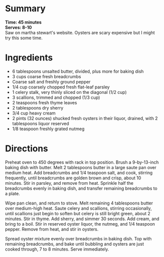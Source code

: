# Summary
**Time: 45 minutes**  
**Serves: 8-10**  
Saw on martha stewart's website. Oysters are scary expensive but I might try this some time.

# Ingredients
- 6 tablespoons unsalted butter, divided, plus more for baking dish
- 3 cups coarse fresh breadcrumbs
- Coarse salt and freshly ground pepper
- 1/4 cup coarsely chopped fresh flat-leaf parsley
- 1 celery stalk, very thinly sliced on the diagonal (1/2 cup)
- 3 scallions, trimmed and chopped (1/3 cup)
- 2 teaspoons fresh thyme leaves
- 2 tablespoons dry sherry
- 3/4 cup heavy cream
- 2 pints (32 ounces) shucked fresh oysters in their liquor, drained, with 2 tablespoons liquor reserved
- 1/8 teaspoon freshly grated nutmeg

# Directions
Preheat oven to 450 degrees with rack in top position. Brush a 9-by-13-inch baking dish with butter. Melt 2 tablespoons butter in a large saute pan over medium heat. Add breadcrumbs and 1/4 teaspoon salt, and cook, stirring frequently, until breadcrumbs are golden brown and crisp, about 10 minutes. Stir in parsley, and remove from heat. Sprinkle half the breadcrumbs evenly in baking dish, and transfer remaining breadcrumbs to a plate.  

Wipe pan clean, and return to stove. Melt remaining 4 tablespoons butter over medium-high heat. Saute celery and scallions, stirring occasionally, until scallions just begin to soften but celery is still bright green, about 2 minutes. Stir in thyme. Add sherry, and simmer 30 seconds. Add cream, and bring to a boil. Stir in reserved oyster liquor, the nutmeg, and 1/4 teaspoon pepper. Remove from heat, and stir in oysters.  

Spread oyster mixture evenly over breadcrumbs in baking dish. Top with remaining breadcrumbs, and bake until bubbling and oysters are just cooked through, 7 to 8 minutes. Serve immediately.  
